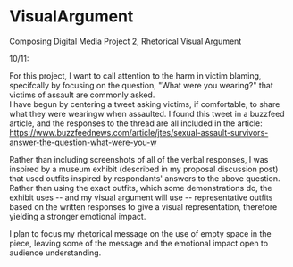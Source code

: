 # VisualArgument
Composing Digital Media Project 2, Rhetorical Visual Argument


10/11: 

For this project, I want to call attention to the harm in victim blaming, specifcally by focusing on the question, "What were you wearing?" that victims of assault are commonly asked.  
I have begun by centering a tweet asking victims, if comfortable, to share what they were wearingw when assaulted.  I found this tweet in a buzzfeed article, and the responses to the thread are all included in the article: https://www.buzzfeednews.com/article/jtes/sexual-assault-survivors-answer-the-question-what-were-you-w 

Rather than including screenshots of all of the verbal responses, I was inspired by a museum exhibit (described in my proposal discussion post) that used outfits inspired by respondants' answers to the above question.  Rather  than using the exact outfits, which some demonstrations do, the exhibit uses -- and my visual argument will use -- representative outfits based on the written responses to give a visual representation, therefore yielding a stronger emotional impact. 

I plan to focus my rhetorical message on the use of empty space in the piece, leaving some of the message and the emotional impact open to audience understanding. 

